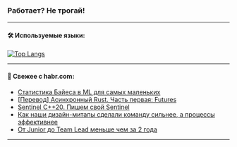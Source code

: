 ### Работает? Не трогай!

---
<!--
#### 🛠️ Technical stack:

![Java](https://img.shields.io/badge/Java-informational?logo=Oracle&style=flat&logoColor=white&color=FF4500)
![Kotlin](https://img.shields.io/badge/Kotlin-informational?logo=Kotlin&style=flat&logoColor=white&color=774D97)
![TS](https://img.shields.io/badge/TypeScript-informational?logo=typeScript&style=flat&logoColor=black&color=017acc)
![Python](https://img.shields.io/badge/Python-informational?logo=Python&style=flat&logoColor=black&color=ffdd54) <br>
![Spring](https://img.shields.io/badge/Spring-informational?logo=Spring&style=flat&logoColor=white&color=6DB33F) 
![SpringBoot](https://img.shields.io/badge/SpringBoot-informational?logo=SpringBoot&style=flat&logoColor=white&color=6DB33F)
![Nest](https://img.shields.io/badge/NestJS-informational?logo=NestJS&style=flat&logoColor=white&color=E0234E) 
![NodeJS](https://img.shields.io/badge/NodeJS-informational?logo=node.js&style=flat&logoColor=white&color=70A760)<br>
![PostgreSQL](https://img.shields.io/badge/PostgreSQL-informational?logo=PostgreSQL&style=flat&logoColor=white&color=DAA520)
![MongoDB](https://img.shields.io/badge/MongoDB-informational?logo=MongoDB&style=flat&logoColor=white&color=870000)
![Apache](https://img.shields.io/badge/Apache-informational?logo=apache&style=flat&logoColor=white&color=f74e28)

___ 
-->

#### 🛠️ Используемые языки:

[![Top Langs](https://github-readme-stats-82jvfl3w3-advtsettinggmailcoms-projects.vercel.app/api/top-langs/?username=zloylis&langs_count=10&hide_title=true&title_color=e6edf3&size_weight=0.5&count_weight=0.5&layout=compact&hide_progress=true&hide_border=true&theme=dracula)](https://github.com/zloylis)

<!---


####  :octocat:&nbsp;&nbsp; Статистика:

![GitHub stats](https://github-readme-stats-u2qms2cxw-advtsettinggmailcoms-projects.vercel.app/api?username=zloylis&show_icons=true&hide_border=true&theme=dracula&title_color=e6edf3&include_all_commits=true&count_private=true&hide_rank=false&hide_title=true&rank_icon=github)
-->
---

#### 💬 Свежее с habr.com:

<!-- BLOG-POST-LIST:START -->
- [Cтатистика Байеса в ML для самых маленьких](https://habr.com/ru/articles/853560/?utm_source=habrahabr&utm_medium=rss&utm_campaign=853560)
- [[Перевод] Асинхронный Rust. Часть первая: Futures](https://habr.com/ru/companies/beget/articles/853540/?utm_source=habrahabr&utm_medium=rss&utm_campaign=853540)
- [Sentinel C++20. Пишем свой Sentinel](https://habr.com/ru/companies/slurm/articles/853526/?utm_source=habrahabr&utm_medium=rss&utm_campaign=853526)
- [Как наши дизайн-митапы сделали команду сильнее, а процессы эффективнее](https://habr.com/ru/companies/simpleone/articles/853096/?utm_source=habrahabr&utm_medium=rss&utm_campaign=853096)
- [От Junior до Team Lead меньше чем за 2 года](https://habr.com/ru/companies/friflex/articles/853512/?utm_source=habrahabr&utm_medium=rss&utm_campaign=853512)
<!-- BLOG-POST-LIST:END -->

---

